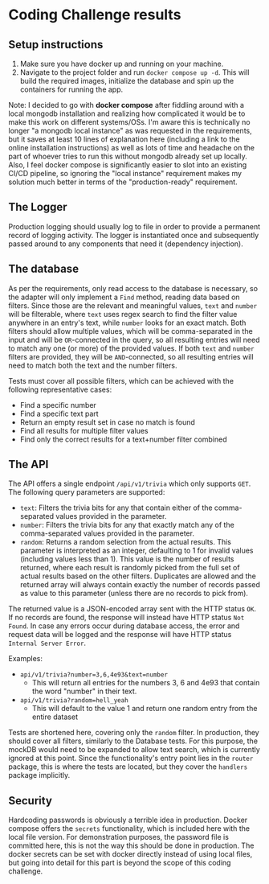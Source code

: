 # Coding Challenge results

## Setup instructions
1. Make sure you have docker up and running on your machine.
2. Navigate to the project folder and run `docker compose up -d`. This will build the required images, initialize the database and spin up the containers for running the app.

Note: I decided to go with **docker compose** after fiddling around with a local mongodb installation and realizing how complicated it would be to make this work on different systems/OSs. I'm aware this is technically no longer "a mongodb local instance" as was requested in the requirements, but it saves at least 10 lines of explanation here (including a link to the online installation instructions) as well as lots of time and headache on the part of whoever tries to run this without mongodb already set up locally. Also, I feel docker compose is significantly easier to slot into an existing CI/CD pipeline, so ignoring the "local instance" requirement makes my solution much better in terms of the "production-ready" requirement.

## The Logger
Production logging should usually log to file in order to provide a permanent record of logging activity. The logger is instantiated once and subsequently passed around to any components that need it (dependency injection).

## The database
As per the requirements, only read access to the database is necessary, so the adapter will only implement a `Find` method, reading data based on filters. Since those are the relevant and meaningful values, `text` and `number` will be filterable, where `text` uses regex search to find the filter value anywhere in an entry's text, while `number` looks for an exact match. Both filters should allow multiple values, which will be comma-separated in the input and will be `OR`-connected in the query, so all resulting entries will need to match any one (or more) of the provided values. If both `text` and `number` filters are provided, they will be `AND`-connected, so all resulting entries will need to match both the text and the number filters.

Tests must cover all possible filters, which can be achieved with the following representative cases:
- Find a specific number
- Find a specific text part
- Return an empty result set in case no match is found
- Find all results for multiple filter values
- Find only the correct results for a text+number filter combined

## The API
The API offers a single endpoint `/api/v1/trivia` which only supports `GET`. The following query parameters are supported:
- `text`: Filters the trivia bits for any that contain either of the comma-separated values provided in the parameter.
- `number`: Filters the trivia bits for any that exactly match any of the comma-separated values provided in the parameter.
- `random`: Returns a random selection from the actual results. This parameter is interpreted as an integer, defaulting to 1 for invalid values (including values less than 1). This value is the number of results returned, where each result is randomly picked from the full set of actual results based on the other filters. Duplicates are allowed and the returned array will always contain exactly the number of records passed as value to this parameter (unless there are no records to pick from).

The returned value is a JSON-encoded array sent with the HTTP status `OK`. If no records are found, the response will instead have HTTP status `Not Found`. In case any errors occur during database access, the error and request data will be logged and the response will have HTTP status `Internal Server Error`.

Examples:
- `api/v1/trivia?number=3,6,4e93&text=number`
  - This will return all entries for the numbers 3, 6 and 4e93 that contain the word "number" in their text.
- `api/v1/trivia?random=hell_yeah`
  - This will default to the value 1 and return one random entry from the entire dataset

Tests are shortened here, covering only the `random` filter. In production, they should cover all filters, similarly to the Database tests. For this purpose, the mockDB would need to be expanded to allow text search, which is currently ignored at this point. Since the functionality's entry point lies in the `router` package, this is where the tests are located, but they cover the `handlers` package implicitly.

## Security
Hardcoding passwords is obviously a terrible idea in production. Docker compose offers the `secrets` functionality, which is included here with the local file version. For demonstration purposes, the password file is committed here, this is not the way this should be done in production. The docker secrets can be set with docker directly instead of using local files, but going into detail for this part is beyond the scope of this coding challenge.
